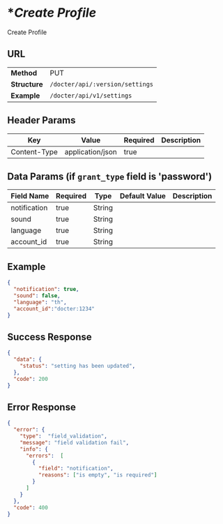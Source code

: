 # **Create Profile* #

Create Profile

## URL ##

|               |                                      |
| ------------- | ------------------------------------ |
| **Method**    | PUT                                 |
| **Structure** | `/docter/api/:version/settings` |
| **Example**   | `/docter/api/v1/settings`       |

## Header Params

| Key              | Value            | Required | Description                                                          |
| ---------------- | ---------------- | -------- | -------------------------------------------------------------------- |
| Content-Type     | application/json | true     |                                                                      |


## Data Params (if `grant_type` field is 'password') ##

| Field Name        | Required | Type   | Default Value | Description                                 |
| ---------------   | -------- | ------ | ------------- | ------------------------------------------- |
| notification      | true     | String |               |                                             |
| sound             | true     | String |               |                                             |
| language          | true     | String |               |                                             |
| account_id        | true     | String |               |                                             |


## Example ##

```json
{
  "notification": true,
  "sound": false,
  "language": "th",
  "account_id":"docter:1234"
}
```
## Success Response ##

```json
{
  "data": {
    "status": "setting has been updated",
  },
  "code": 200
}
```

## Error Response ##

```json
{
  "error": {
    "type":  "field_validation",
    "message": "field validation fail",
    "info": {
      "errors":  [
        {
          "field": "notification",
          "reasons": ["is empty", "is required"]
        }
      ]
    }
  },
  "code": 400
}
```